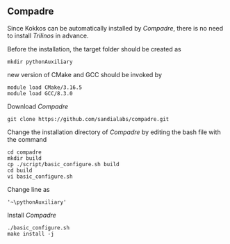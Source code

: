 ## Compadre
Since Kokkos can be automatically installed by _Compadre_, there is no need to install _Trilinos_ in advance.

Before the installation, the target folder should be created as
```
mkdir pythonAuxiliary
```
new version of CMake and GCC should be invoked by
```
module load CMake/3.16.5
module load GCC/8.3.0
```

Download _Compadre_
```
git clone https://github.com/sandialabs/compadre.git
```

Change the installation directory of _Compadre_ by editing the bash file with the command
```
cd compadre
mkdir build
cp ./script/basic_configure.sh build
cd build
vi basic_configure.sh
```
Change line as
```
'~\pythonAuxiliary'
```

Install _Compadre_
```
./basic_configure.sh
make install -j
```

